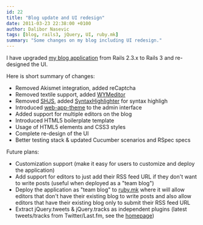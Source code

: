 ```yaml
---
id: 22
title: "Blog update and UI redesign"
date: 2011-03-23 22:38:00 +0100
author: Dalibor Nasevic
tags: [blog, rails3, jQuery, UI, ruby.mk]
summary: "Some changes on my blog including UI redesign."
---
```


I have upgraded [my blog application](https://github.com/dalibor/dalibornasevic.com "Blog application") from Rails 2.3.x to Rails 3 and re-designed the UI.

Here is short summary of changes:

- Removed Akismet integration, added reCaptcha
- Removed textile support, added [WYMeditor](http://www.wymeditor.org/ "WYMeditor")
- Removed [SHJS](http://shjs.sourceforge.net/), added [SyntaxHighlighter](http://alexgorbatchev.com/SyntaxHighlighter/) for syntax highligh
- Introduced [web-app-theme](http://pilu.github.com/web-app-theme/%20 "Rails Admin theme") to the admin interface
- Added support for multiple editors on the blog
- Introduced HTML5 boilerplate template
- Usage of HTML5 elements and CSS3 styles
- Complete re-design of the UI
- Better testing stack & updated Cucumber scenarios and RSpec specs

Future plans:

- Customization support (make it easy for users to customize and deploy the application)
- Add support for editors to just add their RSS feed URL if they don't want to write posts (useful when deployed as a "team blog")
- Deploy the application as "team blog" to [ruby.mk](http://ruby.mk "MKRUG official site") where it will allow editors that don't have their existing blog to write posts and also allow editors that have their existing blog only to submit their RSS feed URL
- Extract jQuery.tweets & jQuery.tracks as independent plugins (latest tweets/tracks from Twitter/Last.fm, see the [homepage](http://dalibornasevic.com/))
